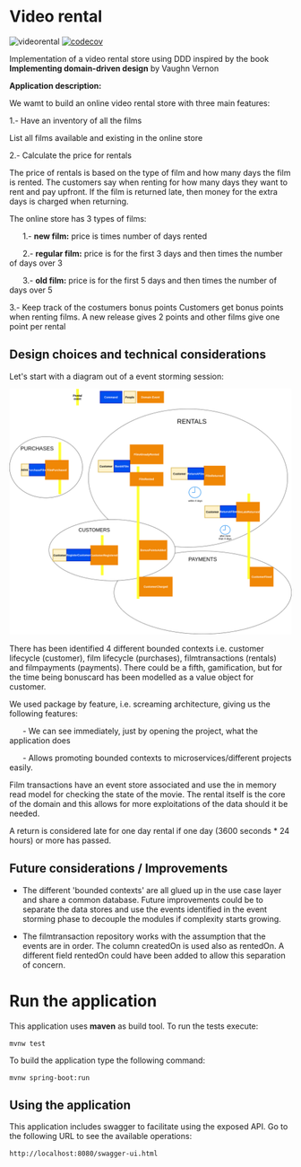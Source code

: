 # Video rental

![videorental](https://github.com/mostrovoi/videorental/workflows/videorental/badge.svg)
[![codecov](https://codecov.io/gh/mostrovoi/videorental/branch/master/graph/badge.svg)](https://codecov.io/gh/mostrovoi/videorental)

Implementation of a video rental store using DDD inspired by the book
**Implementing domain-driven design** by Vaughn Vernon


**Application description:**

We wamt to build an online video rental store with three main features:

1.- Have an inventory of all the films

  List all films available and existing in the online store  

2.- Calculate the price for rentals 

The price of rentals is based on the type of film and how many days the film is rented. The customers say when renting for how many days they want to rent and pay upfront. If the film is returned late, then money for the extra days is charged when returning.

The online store has 3 types of films: 

&nbsp;&nbsp;&nbsp;&nbsp;&nbsp;&nbsp;1.- **new film:** price is <PREMIUM PRICE> times number of days rented

&nbsp;&nbsp;&nbsp;&nbsp;&nbsp;&nbsp;2.- **regular film:** price is <BASIC PRICE> for the first 3 days and then <BASIC PRICE> times the number of days over 3

&nbsp;&nbsp;&nbsp;&nbsp;&nbsp;&nbsp;3.- **old film:** price is <BASIC PRICE> for the first 5 days and then <BASIC PRICE> times the number of days over 5

3.- Keep track of the costumers bonus points
  Customers get bonus points when renting films. A new release gives 2 points and other films give one point per rental

## Design choices and technical considerations

Let's start with a diagram out of a event storming session:

![Event storming bounded contexts](https://github.com/mostrovoi/videorental/blob/master/videorental-eventstorming-bcs.png?raw=true)

There has been identified 4 different bounded contexts i.e. customer lifecycle (customer), film lifecycle (purchases), filmtransactions (rentals)  and filmpayments (payments). 
There could be a fifth, gamification, but for the time being bonuscard has been modelled as a value object for customer.

We used package by feature, i.e. screaming architecture, giving us the following features:

&nbsp;&nbsp;&nbsp;&nbsp;&nbsp;&nbsp;- We can see immediately, just by opening the project, what the application does 

&nbsp;&nbsp;&nbsp;&nbsp;&nbsp;&nbsp;- Allows promoting bounded contexts to microservices/different projects easily.

Film transactions have an event store associated and use the in memory read model for checking the state of the movie. 
The rental itself is the core of the domain and this allows for more exploitations of the data should it be needed.

A return is considered late for one day rental if one day (3600 seconds * 24 hours) or more has passed.

## Future considerations / Improvements

* The different 'bounded contexts' are all glued up in the use case layer and share a common database. Future improvements could be to separate the data stores and use the events identified in the event storming phase to decouple the modules if complexity starts growing.

* The filmtransaction repository works with the assumption that the events are in order. The column createdOn is used also as rentedOn. A different field rentedOn could have been added to allow this separation of concern. 

# Run the application

This application uses **maven** as build tool. 
To run the tests execute:
```
mvnw test
```

To build the application type the following command:

```
mvnw spring-boot:run
```

## Using the application

This application includes swagger to facilitate using the exposed API. Go to the following URL to see the available operations:

```
http://localhost:8080/swagger-ui.html
```




